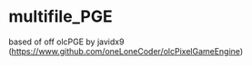 # multifile_PGE
based of off olcPGE by javidx9 (https://www.github.com/oneLoneCoder/olcPixelGameEngine)
